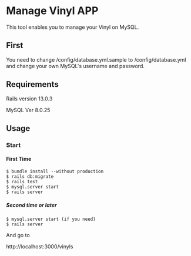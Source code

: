 # Manage Vinyl APP
This tool enables you to manage your Vinyl on MySQL.

## First
You need to change /config/database.yml.sample to /config/database.yml and change your own MySQL's username and password.


## Requirements
Rails  version 13.0.3

MySQL  Ver 8.0.25

## Usage

### Start

#### First Time

```
$ bundle install --without production
$ rails db:migrate
$ rails test
$ mysql.server start
$ rails server
```

##### Second time or later

```
$ mysql.server start (if you need)
$ rails server
```

And go to 

http://localhost:3000/vinyls

